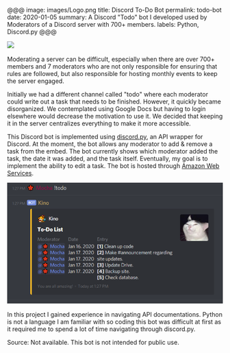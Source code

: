 @@@
image: images/Logo.png
title: Discord To-Do Bot
permalink: todo-bot
date: 2020-01-05
summary: A Discord "Todo" bot I developed used by Moderators of a Discord server with 700+ members. 
labels: Python, Discord.py 
@@@

<img class="ui medium right floated rounded image" src="../images/Add.png">

Moderating a server can be difficult, especially when there are over 700+ members and 7 moderators who are not only responsible for ensuring that rules are followed, but also responsible for hosting monthly events to keep the server engaged.

Initially we had a different channel called "todo" where each moderator could write out a task that needs to be finished. However, it quickly became disorganized. We contemplated using Google Docs but having to login elsewhere would decrease the motivation to use it. We decided that keeping it in the server centralizes everything to make it more accessible.

This Discord bot is implemented using [discord.py](https://discordpy.readthedocs.io/en/latest/api.html), an API wrapper for Discord. At the moment, the bot allows any moderator to add & remove a task from the embed. The bot currently shows which moderator added the task, the date it was added, and the task itself. Eventually, my goal is to implement the ability to edit a task. The bot is hosted through [Amazon Web Services](https://aws.amazon.com/).

<img class="ui huge image" src="/images/Todo.png"> 

In this project I gained experience in navigating API documentations. Python is not a language I am familiar with so coding this bot was difficult at first as it required me to spend a lot of time navigating through discord.py. 
 
Source: Not available. This bot is not intended for public use.
